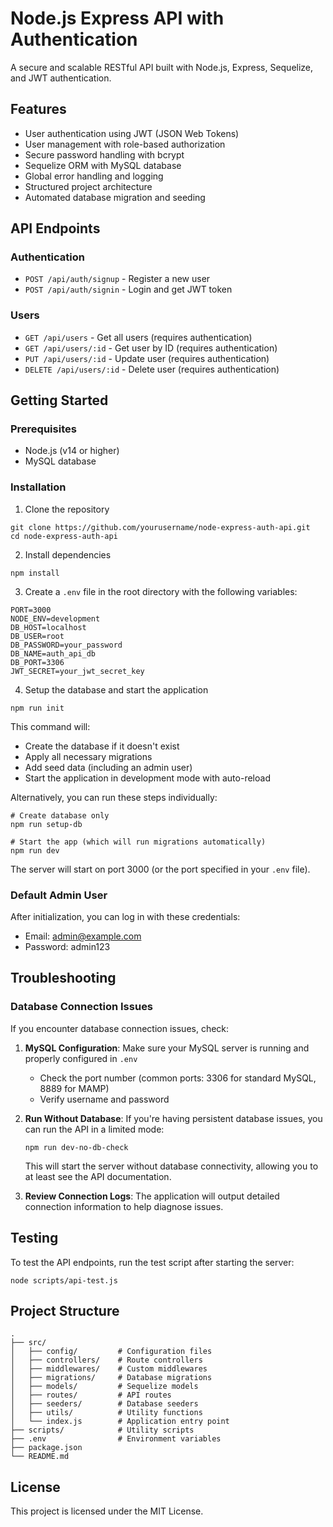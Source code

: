 # Node.js Express API with Authentication

A secure and scalable RESTful API built with Node.js, Express, Sequelize, and JWT authentication.

## Features

- User authentication using JWT (JSON Web Tokens)
- User management with role-based authorization
- Secure password handling with bcrypt
- Sequelize ORM with MySQL database
- Global error handling and logging
- Structured project architecture
- Automated database migration and seeding

## API Endpoints

### Authentication
- `POST /api/auth/signup` - Register a new user
- `POST /api/auth/signin` - Login and get JWT token

### Users
- `GET /api/users` - Get all users (requires authentication)
- `GET /api/users/:id` - Get user by ID (requires authentication)
- `PUT /api/users/:id` - Update user (requires authentication)
- `DELETE /api/users/:id` - Delete user (requires authentication)

## Getting Started

### Prerequisites

- Node.js (v14 or higher)
- MySQL database

### Installation

1. Clone the repository
```
git clone https://github.com/yourusername/node-express-auth-api.git
cd node-express-auth-api
```

2. Install dependencies
```
npm install
```

3. Create a `.env` file in the root directory with the following variables:
```
PORT=3000
NODE_ENV=development
DB_HOST=localhost
DB_USER=root
DB_PASSWORD=your_password
DB_NAME=auth_api_db
DB_PORT=3306
JWT_SECRET=your_jwt_secret_key
```

4. Setup the database and start the application
```
npm run init
```

This command will:
- Create the database if it doesn't exist
- Apply all necessary migrations
- Add seed data (including an admin user)
- Start the application in development mode with auto-reload

Alternatively, you can run these steps individually:
```
# Create database only
npm run setup-db

# Start the app (which will run migrations automatically)
npm run dev
```

The server will start on port 3000 (or the port specified in your `.env` file).

### Default Admin User

After initialization, you can log in with these credentials:
- Email: admin@example.com
- Password: admin123

## Troubleshooting

### Database Connection Issues

If you encounter database connection issues, check:

1. **MySQL Configuration**: Make sure your MySQL server is running and properly configured in `.env`
   - Check the port number (common ports: 3306 for standard MySQL, 8889 for MAMP)
   - Verify username and password

2. **Run Without Database**: If you're having persistent database issues, you can run the API in a limited mode:
   ```
   npm run dev-no-db-check
   ```
   This will start the server without database connectivity, allowing you to at least see the API documentation.

3. **Review Connection Logs**: The application will output detailed connection information to help diagnose issues.

## Testing

To test the API endpoints, run the test script after starting the server:

```
node scripts/api-test.js
```

## Project Structure

```
.
├── src/
│   ├── config/         # Configuration files
│   ├── controllers/    # Route controllers
│   ├── middlewares/    # Custom middlewares
│   ├── migrations/     # Database migrations
│   ├── models/         # Sequelize models
│   ├── routes/         # API routes
│   ├── seeders/        # Database seeders
│   ├── utils/          # Utility functions
│   └── index.js        # Application entry point
├── scripts/            # Utility scripts
├── .env                # Environment variables
├── package.json
└── README.md
```

## License

This project is licensed under the MIT License.